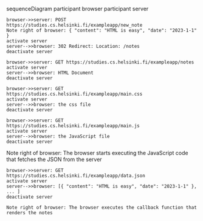 sequenceDiagram
    participant browser
    participant server

    browser->>server: POST https://studies.cs.helsinki.fi/exampleapp/new_note
    Note right of browser: { "content": "HTML is easy", "date": "2023-1-1" }
    activate server
    server-->>browser: 302 Redirect: Location: /notes
    deactivate server

    browser->>server: GET https://studies.cs.helsinki.fi/exampleapp/notes
    activate server
    server-->>browser: HTML Document 
    deactivate server

    browser->>server: GET https://studies.cs.helsinki.fi/exampleapp/main.css
    activate server
    server-->>browser: the css file
    deactivate server

    browser->>server: GET https://studies.cs.helsinki.fi/exampleapp/main.js	
    activate server
    server-->>browser: the JavaScript file
    deactivate server

Note right of browser: The browser starts executing the JavaScript code that fetches the JSON from the server

    browser->>server: GET https://studies.cs.helsinki.fi/exampleapp/data.json
    activate server
    server-->>browser: [{ "content": "HTML is easy", "date": "2023-1-1" }, ... ]
    deactivate server

    Note right of browser: The browser executes the callback function that renders the notes
